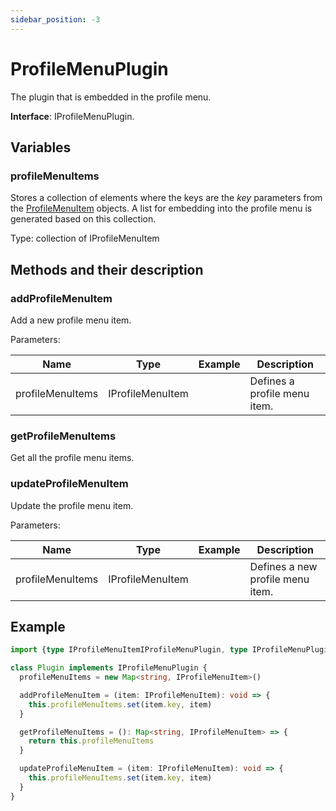 ```yaml
---
sidebar_position: -3
---
```


# ProfileMenuPlugin

The plugin that is embedded in the profile menu.

**Interface**: IProfileMenuPlugin.

## Variables

### profileMenuItems

Stores a collection of elements where the keys are the *key* parameters from the [ProfileMenuItem](../plugin-items/profilemenuitem.md) objects. A list for embedding into the profile menu is generated based on this collection.

Type: collection of IProfileMenuItem

## Methods and their description

### addProfileMenuItem

Add a new profile menu item.

Parameters:

| Name             | Type             | Example | Description                  |
| ---------------- | ---------------- | ------- | ---------------------------- |
| profileMenuItems | IProfileMenuItem |         | Defines a profile menu item. |

### getProfileMenuItems

Get all the profile menu items.

### updateProfileMenuItem

Update the profile menu item.

Parameters:

| Name             | Type             | Example | Description                      |
| ---------------- | ---------------- | ------- | -------------------------------- |
| profileMenuItems | IProfileMenuItem |         | Defines a new profile menu item. |

## Example

``` ts
import {type IProfileMenuItemIProfileMenuPlugin, type IProfileMenuPlugin} from "@onlyoffice/docspace-plugin-sdk"

class Plugin implements IProfileMenuPlugin {
  profileMenuItems = new Map<string, IProfileMenuItem>()

  addProfileMenuItem = (item: IProfileMenuItem): void => {
    this.profileMenuItems.set(item.key, item)
  }

  getProfileMenuItems = (): Map<string, IProfileMenuItem> => {
    return this.profileMenuItems
  }

  updateProfileMenuItem = (item: IProfileMenuItem): void => {
    this.profileMenuItems.set(item.key, item)
  }
}
```
